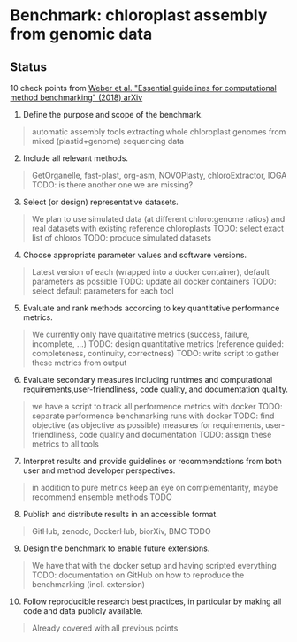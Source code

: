 # Benchmark: chloroplast assembly from genomic data

## Status
10 check points from [Weber et al. "Essential guidelines for computational method benchmarking" (2018) arXiv](https://arxiv.org/abs/1812.00661)

1. Define the purpose and scope of the benchmark.
> automatic assembly tools extracting whole chloroplast genomes from mixed (plastid+genome) sequencing data

2. Include all relevant methods.
> GetOrganelle, fast-plast, org-asm, NOVOPlasty, chloroExtractor, IOGA
> TODO: is there another one we are missing?

3. Select (or design) representative datasets.
> We plan to use simulated data (at different chloro:genome ratios) and real datasets with existing reference chloroplasts
> TODO: select exact list of chloros 
> TODO: produce simulated datasets

4. Choose appropriate parameter values and software versions.
> Latest version of each (wrapped into a docker container), default parameters as possible
> TODO: update all docker containers
> TODO: select default parameters for each tool

5. Evaluate and rank methods according to key quantitative performance metrics.
> We currently only have qualitative metrics (success, failure, incomplete, ...)
> TODO: design quantitative metrics (reference guided: completeness, continuity, correctness)
> TODO: write script to gather these metrics from output

6. Evaluate secondary measures including runtimes and computational requirements,user-friendliness, code quality, and documentation quality.
> we have a script to track all performence metrics with docker
> TODO: separate performence benchmarking runs with docker
> TODO: find objective (as objective as possible) measures for requirements, user-friendliness, code quality and documentation
> TODO: assign these metrics to all tools

7. Interpret results and provide guidelines or recommendations from both user and method developer perspectives.
> in addition to pure metrics keep an eye on complementarity, maybe recommend ensemble methods
> TODO

8. Publish and distribute results in an accessible format.
> GitHub, zenodo, DockerHub, biorXiv, BMC
> TODO

9. Design the benchmark to enable future extensions.
> We have that with the docker setup and having scripted everything
> TODO: documentation on GitHub on how to reproduce the benchmarking (incl. extension)

10. Follow reproducible research best practices, in particular by making all code and data publicly available.
> Already covered with all previous points
